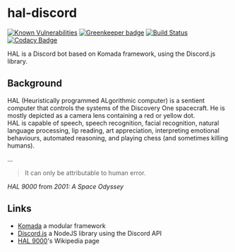# hal-discord

[![Known Vulnerabilities](https://snyk.io/test/github/glaucus-pocus/hal-discord/badge.svg)](https://snyk.io/test/github/glaucus-pocus/hal-discord)
[![Greenkeeper badge](https://badges.greenkeeper.io/glaucus-pocus/hal-discord.svg)](https://greenkeeper.io/)
[![Build Status](https://travis-ci.org/glaucus-pocus/hal-discord.svg?branch=master)](https://travis-ci.org/glaucus-pocus/hal-discord)
[![Codacy Badge](https://api.codacy.com/project/badge/Grade/5476306668864a8a9b76e9bfa4652550)](https://www.codacy.com/app/Pandraghon/hal-discord?utm_source=github.com&amp;utm_medium=referral&amp;utm_content=glaucus-pocus/hal-discord&amp;utm_campaign=Badge_Grade)

HAL is a Discord bot based on Komada framework, using the Discord.js library.

## Background

HAL (Heuristically programmed ALgorithmic computer) is a sentient computer that controls the systems of the Discovery One spacecraft. He is mostly depicted as a camera lens containing a red or yellow dot.  
HAL is capable of speech, speech recognition, facial recognition, natural language processing, lip reading, art appreciation, interpreting emotional behaviours, automated reasoning, and playing chess (and sometimes killing humans).

...

> It can only be attributable to human error. 

*HAL 9000* from *2001: A Space Odyssey*

## Links
 - [Komada](https://github.com/dirigeants/komada) a modular framework
 - [Discord.js](https://discord.js.org/#/) a NodeJS library using the Discord API
 - [HAL 9000](https://en.wikipedia.org/wiki/HAL_9000)'s Wikipedia page
